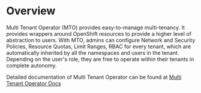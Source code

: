 # Overview

Multi Tenant Operator (MTO) provides easy-to-manage multi-tenancy. It provides wrappers around OpenShift resources to provide a higher level of abstraction to users. With MTO, admins can configure Network and Security Policies, Resource Quotas, Limit Ranges, RBAC for every tenant, which are automatically inherited by all the namespaces and users in the tenant. Depending on the user's role, they are free to operate within their tenants in complete autonomy.

Detailed documentation of Multi Tenant Operator can be found at [Multi Tenant Operator Docs](https://docs.stakater.com/mto/)
